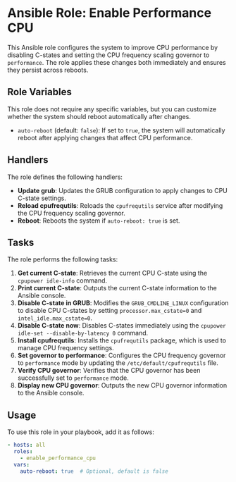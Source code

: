 # Ansible Role: Enable Performance CPU

This Ansible role configures the system to improve CPU performance by disabling C-states and setting the CPU frequency scaling governor to `performance`. The role applies these changes both immediately and ensures they persist across reboots.

## Role Variables

This role does not require any specific variables, but you can customize whether the system should reboot automatically after changes.

- `auto-reboot` (default: `false`): If set to `true`, the system will automatically reboot after applying changes that affect CPU performance.

## Handlers

The role defines the following handlers:

- **Update grub**: Updates the GRUB configuration to apply changes to CPU C-state settings.
- **Reload cpufrequtils**: Reloads the `cpufrequtils` service after modifying the CPU frequency scaling governor.
- **Reboot**: Reboots the system if `auto-reboot: true` is set.

## Tasks

The role performs the following tasks:

1. **Get current C-state**: Retrieves the current CPU C-state using the `cpupower idle-info` command.
2. **Print current C-state**: Outputs the current C-state information to the Ansible console.
3. **Disable C-state in GRUB**: Modifies the `GRUB_CMDLINE_LINUX` configuration to disable CPU C-states by setting `processor.max_cstate=0` and `intel_idle.max_cstate=0`.
4. **Disable C-state now**: Disables C-states immediately using the `cpupower idle-set --disable-by-latency 0` command.
5. **Install cpufrequtils**: Installs the `cpufrequtils` package, which is used to manage CPU frequency settings.
6. **Set governor to performance**: Configures the CPU frequency governor to `performance` mode by updating the `/etc/default/cpufrequtils` file.
7. **Verify CPU governor**: Verifies that the CPU governor has been successfully set to `performance` mode.
8. **Display new CPU governor**: Outputs the new CPU governor information to the Ansible console.

## Usage

To use this role in your playbook, add it as follows:

```yaml
- hosts: all
  roles:
    - enable_performance_cpu
  vars:
    auto-reboot: true  # Optional, default is false
